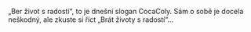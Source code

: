 „Ber život s radostí“, to je dnešní slogan CocaColy. Sám o sobě je docela neškodný, ale zkuste si říct „Brát životy s radostí“…
